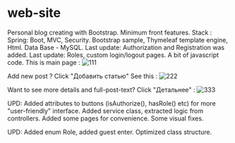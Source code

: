 # web-site
Personal blog creating with Bootstrap. Minimum front features.
Stack : Spring: Boot, MVC, Security. 
Bootstrap sample, Thymeleaf template engine, Html.
Data Base - MySQL.
Last update: Authorization and Registration was added.
Last update: Roles, custom login/logout pages. A bit of javascript code.
This is main page : 
![111](https://user-images.githubusercontent.com/97405800/169416315-3117f6fd-41af-4d4f-968b-13198a613dbc.jpg)

Add new post ? Click "Добавить статью" See this :
![222](https://user-images.githubusercontent.com/97405800/169416391-45f9f894-a482-4657-b554-153820113573.jpg)

Want to see more details and full-post-text? Click "Детальнее" :
![333](https://user-images.githubusercontent.com/97405800/169416517-fbd7fcf6-8887-4b62-817a-d6d61bb149c0.jpg)

UPD:
Added attributes to buttons (isAuthorize(), hasRole() etc) for more "user-friendly" interface.
Added service class, extracted logic from controllers.
Added some pages for convenience.
Some visual fixes.

UPD:
Added enum Role, added guest enter. Optimized class structure.
